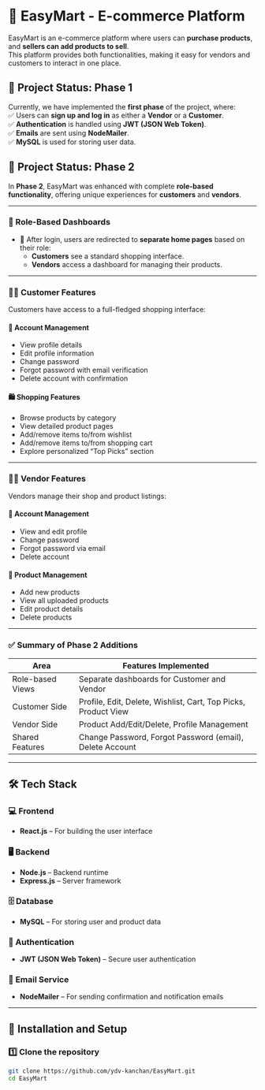 # 🛒 EasyMart - E-commerce Platform  

EasyMart is an e-commerce platform where users can **purchase products**, and **sellers can add products to sell**.  
This platform provides both functionalities, making it easy for vendors and customers to interact in one place.  

## 📌 Project Status: Phase 1  
Currently, we have implemented the **first phase** of the project, where:  
✅ Users can **sign up and log in** as either a **Vendor** or a **Customer**.  
✅ **Authentication** is handled using **JWT (JSON Web Token)**.  
✅ **Emails** are sent using **NodeMailer**.  
✅ **MySQL** is used for storing user data.  

## 📌 Project Status: Phase 2  

In **Phase 2**, EasyMart was enhanced with complete **role-based functionality**, offering unique experiences for **customers** and **vendors**.

---

### 👥 Role-Based Dashboards  

- 🔐 After login, users are redirected to **separate home pages** based on their role:
  - **Customers** see a standard shopping interface.
  - **Vendors** access a dashboard for managing their products.

---

### 🧑‍💼 Customer Features  

Customers have access to a full-fledged shopping interface:

#### 🔐 Account Management  
- View profile details  
- Edit profile information  
- Change password  
- Forgot password with email verification  
- Delete account with confirmation  

#### 🛍️ Shopping Features  
- Browse products by category  
- View detailed product pages  
- Add/remove items to/from wishlist  
- Add/remove items to/from shopping cart  
- Explore personalized “Top Picks” section  

---

### 🧑‍💻 Vendor Features  

Vendors manage their shop and product listings:

#### 🔐 Account Management  
- View and edit profile  
- Change password  
- Forgot password via email  
- Delete account  

#### 🛒 Product Management  
- Add new products  
- View all uploaded products  
- Edit product details  
- Delete products  

---

### ✅ Summary of Phase 2 Additions  

| Area                | Features Implemented                                           |
|---------------------|----------------------------------------------------------------|
| Role-based Views    | Separate dashboards for Customer and Vendor                   |
| Customer Side       | Profile, Edit, Delete, Wishlist, Cart, Top Picks, Product View |
| Vendor Side         | Product Add/Edit/Delete, Profile Management                   |
| Shared Features     | Change Password, Forgot Password (email), Delete Account       |

---


## 🛠️ Tech Stack  
### 💻 Frontend  
- **React.js** – For building the user interface  

### 🖥️ Backend  
- **Node.js** – Backend runtime  
- **Express.js** – Server framework  

### 🗄️ Database  
- **MySQL** – For storing user and product data  

### 🔐 Authentication  
- **JWT (JSON Web Token)** – Secure user authentication  

### 📧 Email Service  
- **NodeMailer** – For sending confirmation and notification emails  

---

## 🚀 Installation and Setup  

### 1️⃣ Clone the repository  
```sh
git clone https://github.com/ydv-kanchan/EasyMart.git 
cd EasyMart
